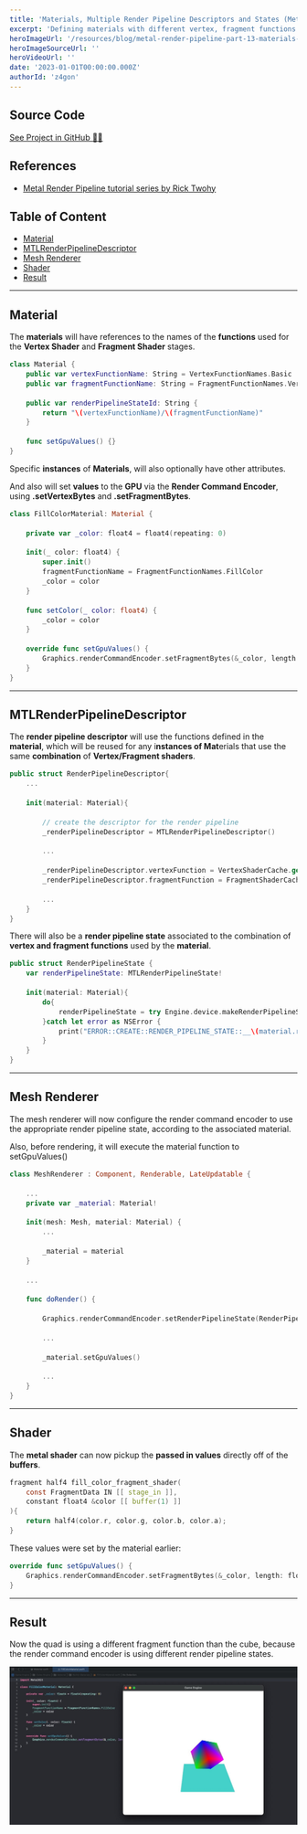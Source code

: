 ```yaml
---
title: 'Materials, Multiple Render Pipeline Descriptors and States (Metal Part 13)'
excerpt: 'Defining materials with different vertex, fragment functions and attributes. Maintaining multiple render pipeline descriptors and states to match the different materials being used. Passing values to the GPU from the materials. Setting the corresponding render pipeline state to the render command encoder, based on the current material attached to the mesh renderer.'
heroImageUrl: '/resources/blog/metal-render-pipeline-part-13-materials-multiple-render-pipeline-descriptors-states/cover.jpg'
heroImageSourceUrl: ''
heroVideoUrl: ''
date: '2023-01-01T00:00:00.000Z'
authorId: 'z4gon'
---
```


## Source Code

[See Project in GitHub 👩‍💻](https://github.com/z4gon/metal-render-pipeline)

## References

- [Metal Render Pipeline tutorial series by Rick Twohy](https://www.youtube.com/playlist?list=PLEXt1-oJUa4BVgjZt9tK2MhV_DW7PVDsg)

## Table of Content

- [Material](#material)
- [MTLRenderPipelineDescriptor](#mtlrenderpipelinedescriptor)
- [Mesh Renderer](#mesh-renderer)
- [Shader](#shader)
- [Result](#result)

---

## Material

The **materials** will have references to the names of the **functions** used for the **Vertex Shader** and **Fragment Shader** stages.

```swift
class Material {
    public var vertexFunctionName: String = VertexFunctionNames.Basic
    public var fragmentFunctionName: String = FragmentFunctionNames.VertexColor

    public var renderPipelineStateId: String {
        return "\(vertexFunctionName)/\(fragmentFunctionName)"
    }

    func setGpuValues() {}
}
```

Specific **instances** of **Materials**, will also optionally have other attributes.

And also will set **values** to the **GPU** via the **Render Command Encoder**, using **.setVertexBytes** and **.setFragmentBytes**.

```swift
class FillColorMaterial: Material {

    private var _color: float4 = float4(repeating: 0)

    init(_ color: float4) {
        super.init()
        fragmentFunctionName = FragmentFunctionNames.FillColor
        _color = color
    }

    func setColor(_ color: float4) {
        _color = color
    }

    override func setGpuValues() {
        Graphics.renderCommandEncoder.setFragmentBytes(&_color, length: float4.stride, index: 1)
    }
}
```

---

## MTLRenderPipelineDescriptor

The **render pipeline descriptor** will use the functions defined in the **material**, which will be reused for any i**nstances of Mat**erials that use the same **combination** of **Vertex/Fragment shaders**.

```swift
public struct RenderPipelineDescriptor{
    ...

    init(material: Material){

        // create the descriptor for the render pipeline
        _renderPipelineDescriptor = MTLRenderPipelineDescriptor()

        ...

        _renderPipelineDescriptor.vertexFunction = VertexShaderCache.get(material.vertexFunctionName)
        _renderPipelineDescriptor.fragmentFunction = FragmentShaderCache.get(material.fragmentFunctionName)

        ...
    }
}
```

There will also be a **render pipeline state** associated to the combination of **vertex and fragment functions** used by the **material**.

```swift
public struct RenderPipelineState {
    var renderPipelineState: MTLRenderPipelineState!

    init(material: Material){
        do{
            renderPipelineState = try Engine.device.makeRenderPipelineState(descriptor: RenderPipelineDescriptorCache.get(material))
        }catch let error as NSError {
            print("ERROR::CREATE::RENDER_PIPELINE_STATE::__\(material.renderPipelineStateId)__::\(error)")
        }
    }
}
```

---

## Mesh Renderer

The mesh renderer will now configure the render command encoder to use the appropriate render pipeline state, according to the associated material.

Also, before rendering, it will execute the material function to setGpuValues()

```swift
class MeshRenderer : Component, Renderable, LateUpdatable {

    ...
    private var _material: Material!

    init(mesh: Mesh, material: Material) {
        ...

        _material = material
    }

    ...

    func doRender() {

        Graphics.renderCommandEncoder.setRenderPipelineState(RenderPipelineStateCache.get(_material))

        ...

        _material.setGpuValues()

        ...
    }
}
```

---

## Shader

The **metal shader** can now pickup the **passed in values** directly off of the **buffers**.

```c
fragment half4 fill_color_fragment_shader(
    const FragmentData IN [[ stage_in ]],
    constant float4 &color [[ buffer(1) ]]
){
    return half4(color.r, color.g, color.b, color.a);
}
```

These values were set by the material earlier:

```swift
override func setGpuValues() {
    Graphics.renderCommandEncoder.setFragmentBytes(&_color, length: float4.stride, index: 1)
}
```

---

## Result

Now the quad is using a different fragment function than the cube, because the render command encoder is using different render pipeline states.

![Picture](/resources/blog/metal-render-pipeline-part-13-materials-multiple-render-pipeline-descriptors-states/cover.jpg)
